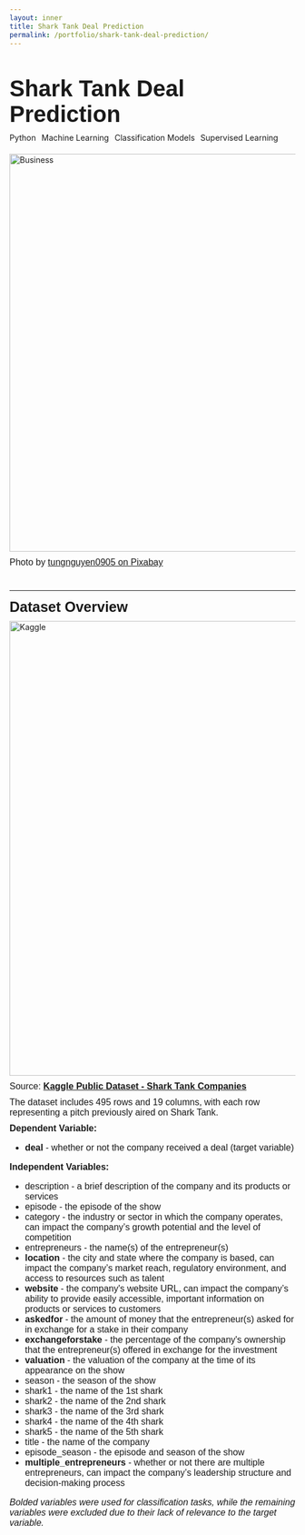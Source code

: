```yaml
---
layout: inner
title: Shark Tank Deal Prediction
permalink: /portfolio/shark-tank-deal-prediction/
---
```

<div class="container" style="margin-top: 50px;">

  <!-- Title Section -->
  <div class="row">
    <div class="col-12">
      <div style="font-size:40px; font-family: 'Source Sans 3', sans-serif; font-weight: bold; margin-bottom: 10px;">
        Shark Tank Deal Prediction
      </div>
    </div>
  </div>

  <!-- Tags Section -->
  <div class="row" style="margin-bottom: 20px;">
    <div class="col-12">
      <div class="tags-container" style="display: flex; gap: 10px; flex-wrap: wrap;">
        <span class="tag python">Python</span>
        <span class="tag machine-learning">Machine Learning</span>
        <span class="tag classification-models">Classification Models</span>
        <span class="tag supervised-learning">Supervised Learning</span>
      </div>
    </div>
  </div>

  <!-- Image Section -->
  <div class="row" style="margin-bottom: 10px;">
    <div class="col-12">
      <img src="{{ site.baseurl }}/shark-tank-deal-prediction/img.jpg" alt="Business" class="img-fluid" style="max-width: 100%; width: 700px; display: block;">
    </div>
  </div>
</div>
<div style="font-size:16px; font-family: 'Source Sans 3', sans-serif; margin-bottom: 40px;">Photo by <a href="https://pixabay.com/photos/business-handshake-business-deal-7111770/" style="font-size:16px; font-family: 'Source Sans 3', sans-serif;">tungnguyen0905 on Pixabay</a></div>






<!-- ------------------------------------------- Dataset Overview ------------------------------------------- -->
<hr>

<div style="font-size:25px; font-family: 'Source Sans 3', sans-serif; font-weight: bold; margin-bottom: 10px;">Dataset Overview</div>
<div class="row" style="margin-bottom: 10px;">
<div>
      <img src="{{ site.baseurl }}/shark-tank-deal-prediction/kaggle.png" alt="Kaggle" class="img-fluid" style="max-width: 100%; width: 800px;">
</div>
</div>
<div style="font-size:16px; font-family: 'Source Sans 3', sans-serif;">Source: <strong><a href="https://www.kaggle.com/datasets/ulrikthygepedersen/shark-tank-companies" style="font-size:16px; font-family: 'Source Sans 3', sans-serif;">Kaggle Public Dataset - Shark Tank Companies</a></strong></div>

<div style="margin-top: 10px;"></div>

<div style="font-size:16px; font-family: 'Source Sans 3', sans-serif; margin-bottom: 10px;">The dataset includes 495 rows and 19 columns, with each row representing a pitch previously aired on Shark Tank.</div>

<div style="font-size:16px; font-family: 'Source Sans 3', sans-serif;"><strong>Dependent Variable:</strong></div>
<div style="font-size:16px; font-family: 'Source Sans 3', sans-serif; margin-bottom: 10px;">
    <ul>
    <li><strong>deal</strong> - whether or not the company received a deal (target variable)</li>
    </ul>
</div>

<div style="font-size:16px; font-family: 'Source Sans 3', sans-serif;"><strong>Independent Variables:</strong></div>
<div style="font-size:16px; font-family: 'Source Sans 3', sans-serif; margin-bottom: 10px;">
    <ul>
        <li>description - a brief description of the company and its products or services</li>
        <li>episode - the episode of the show</li>
        <li>category - the industry or sector in which the company operates, can impact the company’s growth potential and the level of competition</li>
        <li>entrepreneurs - the name(s) of the entrepreneur(s)</li>
        <li><strong>location</strong> - the city and state where the company is based, can impact the company’s market reach, regulatory environment, and access to resources such as talent</li>
        <li><strong>website</strong> - the company's website URL, can impact the company’s ability to provide easily accessible, important information on products or services to customers</li>
        <li><strong>askedfor</strong> - the amount of money that the entrepreneur(s) asked for in exchange for a stake in their company</li>
        <li><strong>exchangeforstake</strong> - the percentage of the company's ownership that the entrepreneur(s) offered in exchange for the investment</li>
        <li><strong>valuation</strong> - the valuation of the company at the time of its appearance on the show</li>
        <li>season - the season of the show</li>
        <li>shark1 - the name of the 1st shark</li>
        <li>shark2 - the name of the 2nd shark</li>
        <li>shark3 - the name of the 3rd shark</li>
        <li>shark4 - the name of the 4th shark</li>
        <li>shark5 - the name of the 5th shark</li>
        <li>title - the name of the company</li>
        <li>episode_season - the episode and season of the show</li>
        <li><strong>multiple_entrepreneurs</strong> - whether or not there are multiple entrepreneurs, can impact the company’s leadership structure and decision-making process</li>
    </ul>
</div>
<div style="font-size:16px; font-family: 'Source Sans 3', sans-serif; margin-bottom: 40px;"><em>Bolded variables were used for classification tasks, while the remaining variables were excluded due to their lack of relevance to the target variable.</em></div>



